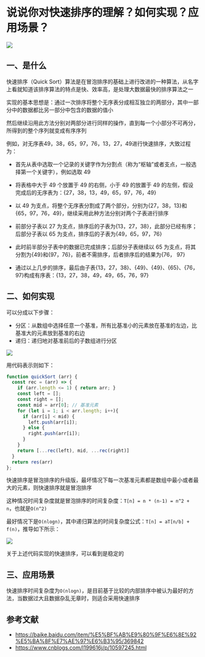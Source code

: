# 说说你对快速排序的理解？如何实现？应用场景？



 ![](https://static.vue-js.com/bafae570-268a-11ec-8e64-91fdec0f05a1.png)

## 一、是什么

快速排序（Quick Sort）算法是在冒泡排序的基础上进行改进的一种算法，从名字上看就知道该排序算法的特点是快、效率高，是处理大数据最快的排序算法之一

实现的基本思想是：通过一次排序将整个无序表分成相互独立的两部分，其中一部分中的数据都比另一部分中包含的数据的值小

然后继续沿用此方法分别对两部分进行同样的操作，直到每一个小部分不可再分，所得到的整个序列就变成有序序列

例如，对无序表49，38，65，97，76，13，27，49进行快速排序，大致过程为：

- 首先从表中选取一个记录的关键字作为分割点（称为“枢轴”或者支点，一般选择第一个关键字），例如选取 49

- 将表格中大于 49 个放置于 49 的右侧，小于 49 的放置于 49 的左侧，假设完成后的无序表为：{27，38，13，49，65，97，76，49}

- 以 49 为支点，将整个无序表分割成了两个部分，分别为{27，38，13}和{65，97，76，49}，继续采用此种方法分别对两个子表进行排序

- 前部分子表以 27 为支点，排序后的子表为{13，27，38}，此部分已经有序；后部分子表以 65 为支点，排序后的子表为{49，65，97，76}

- 此时前半部分子表中的数据已完成排序；后部分子表继续以 65 为支点，将其分割为{49}和{97，76}，前者不需排序，后者排序后的结果为{76， 97}

- 通过以上几步的排序，最后由子表{13，27，38}、{49}、{49}、{65}、{76，97}构成有序表：{13，27，38，49，49，65，76，97}

  

## 二、如何实现

可以分成以下步骤：

- 分区：从数组中选择任意一个基准，所有比基准小的元素放在基准的左边，比基准大的元素放到基准的右边
- 递归：递归地对基准前后的子数组进行分区

![](https://www.runoob.com/wp-content/uploads/2019/03/quickSort.gif)

用代码表示则如下：

```js
function quickSort (arr) {
  const rec = (arr) => {
    if (arr.length <= 1) { return arr; }
    const left = [];
    const right = [];
    const mid = arr[0]; // 基准元素
    for (let i = 1; i < arr.length; i++){
      if (arr[i] < mid) {
        left.push(arr[i]);
      } else {
        right.push(arr[i]);
      }
    }
    return [...rec(left), mid, ...rec(right)]
  }
  return res(arr)
};
```

快速排序是冒泡排序的升级版，最坏情况下每一次基准元素都是数组中最小或者最大的元素，则快速排序就是冒泡排序

这种情况时间复杂度就是冒泡排序的时间复杂度：`T[n] = n * (n-1) = n^2 + n`，也就是`O(n^2)`

最好情况下是`O(nlogn)`，其中递归算法的时间复杂度公式：`T[n] = aT[n/b] + f(n)`，推导如下所示：

 ![](https://static.vue-js.com/b6019540-2b5e-11ec-8e64-91fdec0f05a1.png)

关于上述代码实现的快速排序，可以看到是稳定的


## 三、应用场景

快速排序时间复杂度为`O(nlogn)`，是目前基于比较的内部排序中被认为最好的方法，当数据过大且数据杂乱无章时，则适合采用快速排序

## 参考文献

- https://baike.baidu.com/item/%E5%BF%AB%E9%80%9F%E6%8E%92%E5%BA%8F%E7%AE%97%E6%B3%95/369842
- https://www.cnblogs.com/l199616j/p/10597245.html